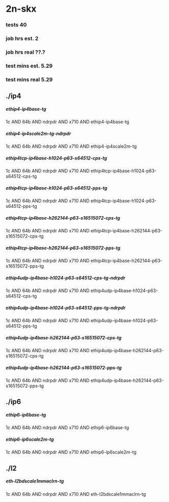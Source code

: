 # 2n-skx
### tests 40
### job hrs est. 2
### job hrs real ??.?
### test mins est. 5.29
### test mins real 5.29
## ./ip4
##### ethip4-ip4base-tg
1c AND 64b AND ndrpdr AND x710 AND ethip4-ip4base-tg
##### ethip4-ip4scale2m-tg-ndrpdr
1c AND 64b AND ndrpdr AND x710 AND ethip4-ip4scale2m-tg
##### ethip4tcp-ip4base-h1024-p63-s64512-cps-tg
1c AND 64b AND ndrpdr AND x710 AND ethip4tcp-ip4base-h1024-p63-s64512-cps-tg
##### ethip4tcp-ip4base-h1024-p63-s64512-pps-tg
1c AND 64b AND ndrpdr AND x710 AND ethip4tcp-ip4base-h1024-p63-s64512-pps-tg
##### ethip4tcp-ip4base-h262144-p63-s16515072-cps-tg
1c AND 64b AND ndrpdr AND x710 AND ethip4tcp-ip4base-h262144-p63-s16515072-cps-tg
##### ethip4tcp-ip4base-h262144-p63-s16515072-pps-tg
1c AND 64b AND ndrpdr AND x710 AND ethip4tcp-ip4base-h262144-p63-s16515072-pps-tg
##### ethip4udp-ip4base-h1024-p63-s64512-cps-tg-ndrpdr
1c AND 64b AND ndrpdr AND x710 AND ethip4udp-ip4base-h1024-p63-s64512-cps-tg
##### ethip4udp-ip4base-h1024-p63-s64512-pps-tg-ndrpdr
1c AND 64b AND ndrpdr AND x710 AND ethip4udp-ip4base-h1024-p63-s64512-pps-tg
##### ethip4udp-ip4base-h262144-p63-s16515072-cps-tg
1c AND 64b AND ndrpdr AND x710 AND ethip4udp-ip4base-h262144-p63-s16515072-cps-tg
##### ethip4udp-ip4base-h262144-p63-s16515072-pps-tg
1c AND 64b AND ndrpdr AND x710 AND ethip4udp-ip4base-h262144-p63-s16515072-pps-tg
## ./ip6
##### ethip6-ip6base-tg
1c AND 64b AND ndrpdr AND x710 AND ethip6-ip6base-tg
##### ethip6-ip6scale2m-tg
1c AND 64b AND ndrpdr AND x710 AND ethip6-ip6scale2m-tg
## ./l2
##### eth-l2bdscale1mmaclrn-tg
1c AND 64b AND ndrpdr AND x710 AND eth-l2bdscale1mmaclrn-tg